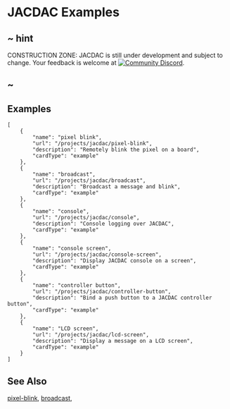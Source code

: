 # JACDAC Examples

## ~ hint

CONSTRUCTION ZONE: JACDAC is still under development and subject to change. Your feedback is welcome at [![Community Discord](https://img.shields.io/discord/448979533891371018.svg)](https://aka.ms/makecodecommunity).

## ~

## Examples

```codecard
[
    {
        "name": "pixel blink",
        "url": "/projects/jacdac/pixel-blink",
        "description": "Remotely blink the pixel on a board",
        "cardType": "example"
    },
    {
        "name": "broadcast",
        "url": "/projects/jacdac/broadcast",
        "description": "Broadcast a message and blink",
        "cardType": "example"
    },
    {
        "name": "console",
        "url": "/projects/jacdac/console",
        "description": "Console logging over JACDAC",
        "cardType": "example"
    },
    {
        "name": "console screen",
        "url": "/projects/jacdac/console-screen",
        "description": "Display JACDAC console on a screen",
        "cardType": "example"
    },
    {
        "name": "controller button",
        "url": "/projects/jacdac/controller-button",
        "description": "Bind a push button to a JACDAC controller button",
        "cardType": "example"
    },
    {
        "name": "LCD screen",
        "url": "/projects/jacdac/lcd-screen",
        "description": "Display a message on a LCD screen",
        "cardType": "example"
    }
]
```

## See Also

[pixel-blink](/projects/jacdac/pixel-blink),
[broadcast](/projects/jacdac/broadcast),
